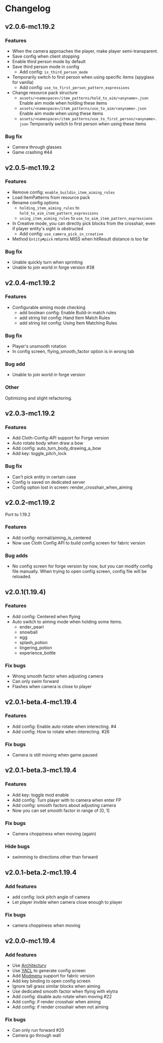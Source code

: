 # Changelog

## v2.0.6-mc1.19.2

### Features

* When the camera approaches the player, make player semi-transparent.
* Save config when client stopping
* Enable third person mode by default
* Save third person mode in config
  * Add config: `is_third_person_mode`
* Temporarily switch to first person when using specific items (spyglass for vanilla)
  * Add config: `use_to_first_person_pattern_expressions`
* Change resource pack structure
  * `assets/<namespace>/item_patterns/hold_to_aim/<anyname>.json` Enable aim mode when holding these items
  * `assets/<namespace>/item_patterns/use_to_aim/<anyname>.json` Enable aim mode when using these items
  * `assets/<namespace>/item_patterns/use_to_first_person/<anyname>.json` Temporarily switch to first person when using these items

### Bug fix

* Camera through glasses
* Game crashing #44

## v2.0.5-mc1.19.2

### Features

* Remove config: `enable_buildin_item_aiming_rules`
* Load ItemPatterns from resource pack
* Rename config options
  *  `holding_item_aiming_rules` to `hold_to_aim_item_pattern_expressions`
  *  `using_item_aiming_rules` to `use_to_aim_item_pattern_expressions`
* In Creative mode, you can directly pick blocks from the crosshair, even if player entity's sight is obstructed
  * Add config: `use_camera_pick_in_creative`
* Method `Entity#pick` returns MISS when hitResult distance is too far

### Bug fix

* Unable quickly turn when sprinting
* Unable to join world in forge version #38

## v2.0.4-mc1.19.2

### Features

* Configurable aiming mode checking
  * add boolean config: Enable Build-in match rules
  * add string list config: Hand Item Match Rules
  * add string list config: Using Item Matching Rules

### Bug fix

* Player's unsmooth rotation
* In config screen, flying_smooth_factor option is in wrong tab

### Bug add

* Unable to join world in forge version

### Other

Optimizing and slight refactoring.

## v2.0.3-mc1.19.2

### Features

* Add Cloth-Config-API support for Forge version
* Auto rotate body when draw a bow
* Add config: auto_turn_body_drawing_a_bow
* Add key: toggle_pitch_lock

### Bug fix

* Can't pick entity in certain case
* Config is saved on dedicated server
* Config option lost in screen: render_crosshair_when_aiming

## v2.0.2-mc1.19.2

Port to 1.19.2

### Features

* Add config: normal/aiming_is_centered
* Now use Cloth Config API to build config screen for fabric version

### Bug adds

* No config screen for forge version by now, but you can modify config file manually. When trying to open config screen, config file will be reloaded.

## v2.0.1(1.19.4)

### Features

* Add config: Centered when flying
* Auto switch to aiming mode when holding some items.
  * ender_pearl
  * snowball
  * egg
  * splash_potion
  * lingering_potion
  * experience_bottle

### Fix bugs

* Wrong smooth factor when adjusting camera
* Can only swim forward
* Flashes when camera is close to player

## v2.0.1-beta.4-mc1.19.4

### Features

* Add config: Enable auto rotate when interecting. #4
* Add config: How to rotate when interecting. #26

### Fix bugs

* Camera is still moving when game paused

## v2.0.1-beta.3-mc1.19.4

### Features

* Add key: toggle mod enable
* Add config: Turn player with to camera when enter FP
* Add config: smooth factors about adjusting camera
* Now you can set smooth factor in range of [0, 1]

### Fix bugs

* Camera choppiness when moving (again)

### Hide bugs

* swimming to directions other than forward

## v2.0.1-beta.2-mc1.19.4

### Add features

* add config: lock pitch angle of camera
* Let player invible when camera close enough to player

### Fix bugs

* camera choppiness when moving

## v2.0.0-mc1.19.4

### Add features
* Use [Architectury](https://github.com/architectury/architectury-api)
* Use [YACL](https://github.com/isXander/YetAnotherConfigLib) to generate config screen
* Add [Modmenu](https://github.com/TerraformersMC/ModMenu) support for fabric version
* Add key binding to open config screen
* Ignore tall grass similar blocks when aiming
* Use dedicated smooth factor when flying with elytra
* Add config: disable auto rotate when moving #22
* Add config: if render crosshair when aiming
* Add config: if render crosshair when not aiming

### Fix bugs

* Can only run forward #20
* Camera go through wall

